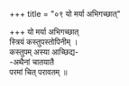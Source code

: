 +++
title = "०९ यो मर्या अभिगच्छात्"

+++
यो मर्या अभिगच्छात्  
स्त्रियं कस्तुपस्तोपिनीम् ।  
कस्तुपम् अस्या आच्छिद्य-  
-अथैनां चातयातै  
परमां चित् परावतम् ॥